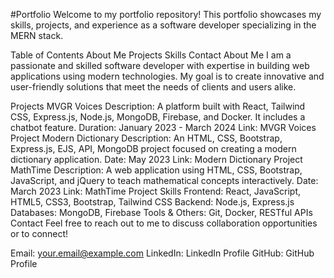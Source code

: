 #Portfolio
Welcome to my portfolio repository! This portfolio showcases my skills, projects, and experience as a software developer specializing in the MERN stack.

Table of Contents
About Me
Projects
Skills
Contact
About Me
I am a passionate and skilled software developer with expertise in building web applications using modern technologies. My goal is to create innovative and user-friendly solutions that meet the needs of clients and users alike.

Projects
MVGR Voices
Description: A platform built with React, Tailwind CSS, Express.js, Node.js, MongoDB, Firebase, and Docker. It includes a chatbot feature.
Duration: January 2023 - March 2024
Link: MVGR Voices Project
Modern Dictionary
Description: An HTML, CSS, Bootstrap, Express.js, EJS, API, MongoDB project focused on creating a modern dictionary application.
Date: May 2023
Link: Modern Dictionary Project
MathTime
Description: A web application using HTML, CSS, Bootstrap, JavaScript, and jQuery to teach mathematical concepts interactively.
Date: March 2023
Link: MathTime Project
Skills
Frontend: React, JavaScript, HTML5, CSS3, Bootstrap, Tailwind CSS
Backend: Node.js, Express.js
Databases: MongoDB, Firebase
Tools & Others: Git, Docker, RESTful APIs
Contact
Feel free to reach out to me to discuss collaboration opportunities or to connect!

Email: your.email@example.com
LinkedIn: LinkedIn Profile
GitHub: GitHub Profile
